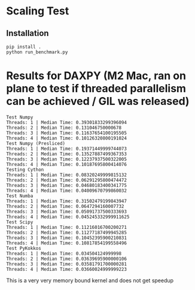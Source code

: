 #  Scaling Test

## Installation 

```
pip install . 
python run_benchmark.py
```

# Results for DAXPY (M2 Mac, ran on plane to test if threaded parallelism can be achieved / GIL was released)

```
Test Numpy
Threads: 1 | Median Time: 0.39301833299396094
Threads: 2 | Median Time: 0.131046750000678
Threads: 3 | Median Time: 0.11637654100195505
Threads: 4 | Median Time: 0.10126320800191024
Test Numpy (Presliced)
Threads: 1 | Median Time: 0.19371449999744073
Threads: 2 | Median Time: 0.13527887499367353
Threads: 3 | Median Time: 0.12237937500322005
Threads: 4 | Median Time: 0.10187695800414076
Testing Cython
Threads: 1 | Median Time: 0.08320249999815132
Threads: 2 | Median Time: 0.06291295800474472
Threads: 3 | Median Time: 0.04680183400341775
Threads: 4 | Median Time: 0.04009670799860032
Test Numba
Threads: 1 | Median Time: 0.31502479199843947
Threads: 2 | Median Time: 0.0647294160007732
Threads: 3 | Median Time: 0.05091737500333693
Threads: 4 | Median Time: 0.045245332999911625
Test Scipy
Threads: 1 | Median Time: 0.11216016700200271
Threads: 2 | Median Time: 0.11277187499945285
Threads: 3 | Median Time: 0.10452395900210831
Threads: 4 | Median Time: 0.10817854199558496
Test PyKokkos
Threads: 1 | Median Time: 0.034504124999998
Threads: 2 | Median Time: 0.03639695900000106
Threads: 3 | Median Time: 0.03581791700000281
Threads: 4 | Median Time: 0.03660024999999223

```

This is a very very memory bound kernel and does not get speedup

